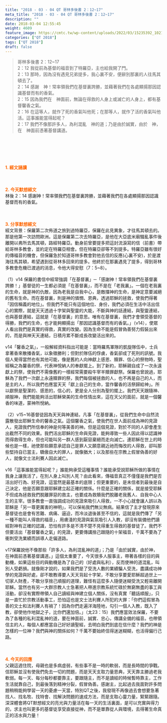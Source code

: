 ```yaml
---
title: "2018 - 03 - 04 QT 哥林多後書 2：12~17"
meta_title: "2018 - 03 - 04 QT 哥林多後書 2：12~17"
description: ""
date: 2018-03-04 12:55:45
weight: 4609
feature_image: https://cmtc.tw/wp-content/uploads/2022/03/15235392_10211799862337740_180693556567566654_o-1.webp
categories: ["QT 2018"]
tags: ["QT 2018"]
draft: false
---
```


<blockquote>哥林多後書 2：12~17<br />
2：12 我從前為基督的福音到了特羅亞，主也給我開了門。<br />
2：13 那時，因為沒有遇見兄弟提多，我心裏不安，便辭別那裏的人往馬其頓去了。<br />
2：14 感謝　神！常率領我們在基督裏誇勝，並藉著我們在各處顯揚那因認識基督而有的香氣。<br />
2：15 因為我們在　神面前，無論在得救的人身上或滅亡的人身上，都有基督馨香之氣。<br />
2：16 在這等人，就作了死的香氣叫他死；在那等人，就作了活的香氣叫他活。這事誰能當得起呢？<br />
2：17 我們不像那許多人，為利混亂　神的道；乃是由於誠實，由於　神，在　神面前憑著基督講道。</blockquote><br />
&nbsp;<br />
<br />
&nbsp;<br />
<br />
<span style="color: #ff6600;"><strong>1. </strong><strong>經文誦讀</strong></span><br />
<br />
<span style="color: #ff6600;"><strong> </strong></span><br />
<br />
<span style="color: #ff6600;"><strong>2. 今天默想</strong><strong>經文<br />
</strong></span>林後 2：14 感謝神！常率領我們在基督裏誇勝，並藉著我們在各處顯揚那因認識基督而有的香氣。<br />
<br />
&nbsp;<br />
<br />
<span style="color: #ff6600;"><strong>3. 分享默想經文<br />
</strong></span>經文背景：保羅第二次佈道之旅到過特羅亞，保羅在此見異象，才往馬其頓去的。那是他第一次訪問歐洲。這是保羅第二次去特羅亞，是他在大亞底米廟騷亂事件後離開以弗所去馬其頓，路經特羅亞。動身前曾要提多把這封流淚寫的信（前書）帶給哥林多教會，並約定在特羅亞相會。但在特羅亞卻等不到提多。特羅亞雖有很好的傳福音的機會，但保羅急於知道哥林多教會對他去信的反應(心裏不安)，於是渡海往馬其頓，希望遇到從哥林多回來的提多。他終於在那裏遇見了提多，得到哥林多教會危機已渡過的消息，令他大得安慰（7：5~8）。<br />
<br />
（1）v14 保羅的書信中經常強調「在基督裏」─「感謝神！常率領我們在基督裏誇勝！」基督徒的一生都必須是「在基督裏」，而不是在「老我裏」。一個在老我裏的生命，就是神的仇敵，因為老我是自我中心，是敵擋神的生命，是神定意要滅絕的舊有生命。而在基督裏，則是神的憐憫、恩典，透過耶穌的拯救，使我們得著「因信稱義的地位」。但我們不能只有這個地位、身份，我們必須在生活中活出信心的實際，就是天天透過十字架與聖靈的大能，不斷與神的話連結，與聖靈連結，也與基督連結，這就是「在基督裏」的意思。唯有在基督裏，我們才會領受基督的得勝，我們的生命，也才能夠顯揚出「那因認識基督而有的香氣。」（v14），使眾人看出我們是真實的得救，真實的改變。因為生命不能是假冒偽善努力假裝出來的，而是與神天天連結，日積月累不斷成長改變活出來的。<br />
<br />
v14「馨香之氣」，一般解經資料指出可能是：當時羅馬軍隊的凱旋隊伍中，士兵拿著香來散播香氣，以象徵勝利；但對於隊伍的俘虜，香氣卻成了死刑的訊號。我個人覺得當然也有其他可能，像是舊約人向神獻上感恩、贖罪、信心的祭物時，聖經稱之為馨香的祭，代表神悅納人的奉獻擺上。到了新約，耶穌親自成了一次永遠獻上的祭，使我們不需像舊約一樣經常需要殺牛宰羊贖罪獻祭。保羅也曾說過，耶穌為了我們一次獻上永遠贖罪的祭，我們每個被拯救的人，也不再是自己的人，而是主的人，所以我們也應當天天「獻上自己的生命，當作馨香的活祭歸給神」。所以獻祭是聖潔的、感恩的，信心的，更是全人分別為聖的擺上。我們天天跟隨神、順服神，我們能能夠活出耶穌榮美的生命性情出來，這在天父的面前，就是一個馨香的味道，蒙神所悅納。<br />
<br />
（2）v15~16基督徒因為天天與神連結，凡事「在基督裏」，從我們生命中自然流露散發出耶穌生命的馨香之氣。這個馨香之氣，使我們在世人面前成為神的見證人，見證我們所信奉的神是何等美善的神。但是這個見證，對於不同的人卻會產生出截然不同的效果。我們活出耶穌的生命與見證，能夠導致一些人因此得以認識神而得救得生命，但也可能叫另一群人感到厭惡棄絕而走向滅亡。連耶穌在世上的時候也是一樣，祂使那些願意承認自己是罪人又願意親近祂而悔改的人得救，卻叫那些堅持自已當主，驕傲自大的罪人，就像猶大；以及那些在宗教上假冒偽善的好人，就像文士法利賽人因此滅亡。<br />
<br />
v16「這事誰能當得起呢？」誰能夠承受這種事情？誰能承受說耶穌所做的事情在我身上讓我活了，在別人身上叫別人死？由此看來，傳福音真正不僅僅是我們是否活出好行為、好見證，這當然是最基本的底限；但更重要的，是未信者到最後是自己決定，他是否願意跟耶穌建立起正確的關係。什麼是正確的關係，就是接受耶穌不但成為拯救我們脫離罪惡的救主，也要成為救贖我們脫離老我舊人、自我中心人生的主宰。很多教會一直強調成功的見證來吸引人得救，一不小心就會讓人誤以為耶穌是「另一尊更厲害的神明」，可以保祐我們無災無病。結果信了主才發現原來基督徒也是會有苦難、病痛、逼迫，而冷淡退後甚至不信的，這就是我們傳了「另一種不能叫人得救的福音」，用膚淺的見證與氣氛吸引人入教，卻沒有裝備他們讀經對神有正確的認識，恐怕有許多是不清不楚不見得重生得救的基督徒了。我們不但要活出「基督馨香之氣」的見證，更要傳講捨己跟隨的十架福音，千萬不要為了衝刺受洗業績而誤導人走偏道路。<br />
<br />
v17保羅說他不像那些「許多人，為利混亂神的道」；乃是「由於誠實，由於神，在神面前憑著基督講道。」這個太重要了，今天很多人服事主，帶著各樣的目的與動機，如果這些目的與動機是為了自己的（好處與私利），反而使神的道混亂，叫別人受虧損。就像剛才說的，如果我們是了受洗人數的業績騙人受洗，盡講成功神學的見證與好處，卻不敢教導要人天天背起十字架，不敢分享要愛耶穌超過世上一切家人財產，不敢分享捨己順服的道理，難怪有這麼多人隨便迷糊受洗又輕易離開耶穌。當然也有另一大群宗教人士急著把人帶進宗教系統忙碌於無窮無盡的事工與活動，卻沒有實際帶領人自己讀經與神建立個人關係，沒有真實「聽話順服」，只是一直忙於宗教活動事工，恐怕這也是文士法利賽人所犯的大罪：「你們這假冒為善的文士和法利賽人有禍了！因為你們走遍洋海陸地，勾引一個人入教，既入了教，卻使他作地獄之子，比你們還加倍。」（太23：15）我們應當效法保羅，不要為了各種的私利混亂神的道，要在神面前，誠實、忠心，傳講全備的福音。也帶領信主的人，每個人都應當自己好好讀聖經，去明白我們到底在信什麼？我們的神是怎樣的一位神？我們與神的關係如何？千萬不要始終信得迷迷糊糊，也活得偏行己路。<br />
<br />
&nbsp;<br />
<br />
<span style="color: #ff6600;"><strong>4. 今天的回應<br />
</strong></span>父親這週住院，母親也是多病虛弱，有些事不是一時的軟弱，而是長時間的爭戰。信耶穌並沒有使我們免去一切的問題，而是天天支取力量恩典，天天靠主勝過老我軟弱。每一天、每分每秒都要靠主，要跟隨主，而不是讀經的時候暫時靠主，工作生活就靠自己，到最後落到精神分裂，假冒偽善。感謝主，比起過去我面對許多問題稍稍能夠學習一天的憂慮一天當，特別QT之後，我發現不再像過去會想要急著找人、找名牧、找特會、找解決問題的速成方法，而是支取心靈力量，緊緊跟隨。深深體會將QT默想經文的亮光與力量活在每一天的生活裏面，是可以充實與得力的，求主也叫更多的基督徒享受直接從神，而不是單靠從人與環境，去得著生命真正的活水與力量！<br />
<br />
&nbsp;
        